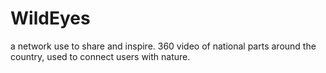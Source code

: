 # WildEyes
a network use to share and inspire. 360 video of national parts around the country, used to connect users with nature.
